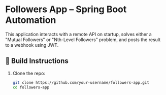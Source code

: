 # Followers App – Spring Boot Automation

This application interacts with a remote API on startup, solves either a "Mutual Followers" or "Nth-Level Followers" problem, and posts the result to a webhook using JWT.

## 🔧 Build Instructions

1. Clone the repo:
   ```bash
   git clone https://github.com/your-username/followers-app.git
   cd followers-app
